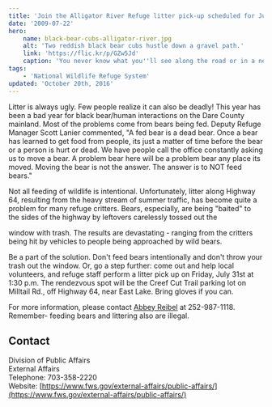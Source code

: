 ```yaml
---
title: 'Join the Alligator River Refuge litter pick-up scheduled for July 31st'
date: '2009-07-22'
hero:
    name: black-bear-cubs-alligator-river.jpg
    alt: 'Two reddish black bear cubs hustle down a gravel path.'
    link: 'https://flic.kr/p/GZw5Jd'
    caption: 'You never know what you''ll see along the road or in a nearby field or forest when you take the Alligator River Refuge tram tour. Photo by Jackie Orsulak.'
tags:
    - 'National Wildlife Refuge System'
updated: 'October 20th, 2016'
---
```


Litter is always ugly. Few people realize it can also be deadly! This year has been a bad year for black bear/human interactions on the Dare County mainland. Most of the problems come from bears being fed. Deputy Refuge Manager Scott Lanier commented, "A fed bear is a dead bear. Once a bear has learned to get food from people, its just a matter of time before the bear or a person is hurt or dead. We have people call the office constantly asking us to move a bear. A problem bear here will be a problem bear any place its moved. Moving the bear is not the answer. The answer is to NOT feed bears."

Not all feeding of wildlife is intentional. Unfortunately, litter along Highway 64, resulting from the heavy stream of summer traffic, has become quite a problem for many refuge critters. Bears, especially, are being "baited" to the sides of the highway by leftovers carelessly tossed out the

window with trash. The results are devastating - ranging from the critters being hit by vehicles to people being approached by wild bears.

Be a part of the solution. Don't feed bears intentionally and don't throw your trash out the window. Or, go a step further: come out and help local volunteers, and refuge staff perform a litter pick up on Friday, July 31st at 1:30 p.m. The rendezvous spot will be the Creef Cut Trail parking lot on Milltail Rd., off Highway 64, near East Lake. Bring gloves if you can.

For more information, please contact [Abbey Reibel](mailto:Abbey_Reibel@fws.gov) at 252-987-1118. Remember- feeding bears and littering also are illegal.

## Contact

Division of Public Affairs  
External Affairs  
Telephone: 703-358-2220  
Website: [https://www.fws.gov/external-affairs/public-affairs/](https://www.fws.gov/external-affairs/public-affairs/)
